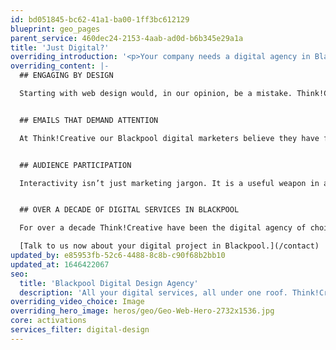 ```yaml
---
id: bd051845-bc62-41a1-ba00-1ff3bc612129
blueprint: geo_pages
parent_service: 460dec24-2153-4aab-ad0d-b6b345e29a1a
title: 'Just Digital?'
overriding_introduction: '<p>Your company needs a digital agency in Blackpool, but we believe that isn’t where your search should end. You should also be looking for an agency that understands your company’s business, branding, customer base, and deadlines. That is what Think!Creative has always prided itself on, seeing the big picture.</p>'
overriding_content: |-
  ## ENGAGING BY DESIGN

  Starting with web design would, in our opinion, be a mistake. Think!Creative’s Blackpool web development consultants will help gather a wider knowledge of the overall strategy, understanding your audience, customer journey and measuring success. So we can create a user experience your customers love, value, and return to.


  ## EMAILS THAT DEMAND ATTENTION

  At Think!Creative our Blackpool digital marketers believe they have found the holy grail for email marketing: how to spread your exciting new message without getting stopped by filters, so your messages get opened, and get results. How do we do this? By combining science and art to ensure right message, right channel at the right time happens every time.


  ## AUDIENCE PARTICIPATION

  Interactivity isn’t just marketing jargon. It is a useful weapon in a digital agency’s arsenal. Keeping an audience engaged by getting a user to perform an action or actions so they feel like part of the process keeps the user more invested in your digital message or product – increasing the chance of return visits or business.


  ## OVER A DECADE OF DIGITAL SERVICES IN BLACKPOOL

  For over a decade Think!Creative have been the digital agency of choice for local businesses to globally recognised brands like BAE Systems, Utiligroup, and BP. They keep coming back to us because of the wealth of experience we have in our Blackpool digital team. [Don’t believe us? Check our work out here.](/work)

  [Talk to us now about your digital project in Blackpool.](/contact)
updated_by: e85953fb-52c6-4488-8c8b-c90f68b2bb10
updated_at: 1646422067
seo:
  title: 'Blackpool Digital Design Agency'
  description: 'All your digital services, all under one roof. Think!Creative is Blackpool’s digital marketing specialist. Talk to us about your project now on 01253 297900.'
overriding_video_choice: Image
overriding_hero_image: heros/geo/Geo-Web-Hero-2732x1536.jpg
core: activations
services_filter: digital-design
---
```


